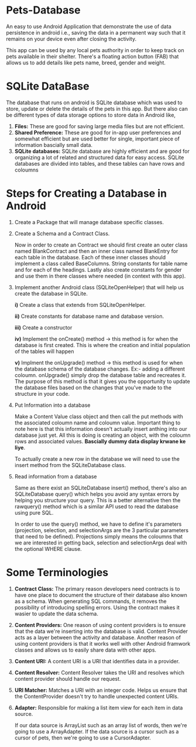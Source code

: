 # Pets-Database
An easy to use Android Application that demonstrate the use of data persistence in android i.e.,
saving the data in a permanent way such that it remains on your device even after closing the activity.

This app can be used by any local pets authority in order to keep track on pets available in their shelter.
There's a floating action button (FAB) that allows us to add details like pets name, breed, gender and weight.

# SQLite DataBase 
The database that runs on android is SQLite database which was used to store, update or delete the details of the pets in this app. 
But there also can be different types of data storage options to store data in Android like, 
1. **Files:** These are good for saving large media files but are not efficient.
2. **Shared Preference:** These are good for in-app user preferences and somewhat efficient but are used better for single, important piece of information bascially small data.
3. **SQLite databases:** SQLite database are highly efficient and are good for organizing a lot of related and structured data for easy access. SQLite databases are divided into tables, and these tables can have rows and coloumns

# Steps for Creating a Database in Android 
1. Create a Package that will manage database specific classes.
2. Create a Schema and a Contract Class.
      
    Now in order to create an Contract we should first create an outer class named BlankContract and then an inner class named BlankEntry for each table in the database. Each of these inner classes should implement a class called BaseColumns. String constants for table name and for each of the headings. Lastly also create constants for gender and use them in there classes where needed (in context with this app).
4. Implement another Android class (SQLiteOpenHelper) that will help us create the database in SQLite.

      **i)** Create a class that extends from SQLiteOpenHelper.
      
      **ii)** Create constants for database name and database version.
      
      **iii)** Create a constructor
      
      **iv)** Implement the onCreate() method -> this method is for when the database is first created. This is where the creation and initial population of the tables will happen
      
      **v)** Implment the onUpgrade() method -> this method is used for when the database schema of the database changes. Ex:- adding a different coloumn. onUpgrade() simply drop the database table and recreates it. The purpose of this method is that it gives you the opportunity to update the database files based on the changes that you've made to the structure in your code.

4. Put Information into a database
   
   Make a Content Value class object and then call the put methods with the associated coloumn name and coloumn value. Important thing to note here is that this information doesn't actually insert anthing into our database just yet. All this is doing is creating an object, with the coloumn rows and associated values. **Bascially dummy data display krwane ke liye**.
   
   To actually create a new row in the database we will need to use the insert method from the SQLiteDatabase class.
   
5. Read information from a database
      
      Same as there exist an SQLiteDatabase insert() method, there's also an SQLiteDatabase query() which helps you avoid any syntax errors by helping you structure your query. This is a better alternative then the rawquery() method which is a similar API used to read the database using pure SQL.
      
      In order to use the query() method, we have to define it's parameters (projection, selection, and selectionArgs are the 3 particular parameters that need to be defined). Projections simply means the coloumns that we are interested in getting back, selection and selectionArgs deal with the optional WHERE clause.
      

# Some Terminologies
1. **Contract Class:** The primary reason developers need contracts is to have one place to document the structure of their database also known as a schema. When generating SQL commands, it removes the possibility of introducing spelling errors. Using the contract makes it wasier to update the data schema.
2. **Content Providers:** One reason of using content providers is to ensure that the data we're inserting into the database is valid. Content Provider acts as a layer between the activity and database. Another reason of using content providers is that it works well with other Android framwork classes and allows us to easily share data with other apps.
3. **Content URI:** A content URI is a URI that identifies data in a provider.
4. **Content Resolver:** Content Resolver takes the URI and resolves which content provider should handle our request.
5. **URI Matcher:** Matches a URI with an integer code. Helps us ensure that the ContentProvider doesn't try to handle unexpected content URIs.
6. **Adapter:** Responsible for making a list item view for each item in data source.
      
      If our data source is ArrayList such as an array list of words, then we're going to use a ArrayAdapter. If the data source is a cursor such as a cursor of pets, then we're going to use a CursorAdapter.
